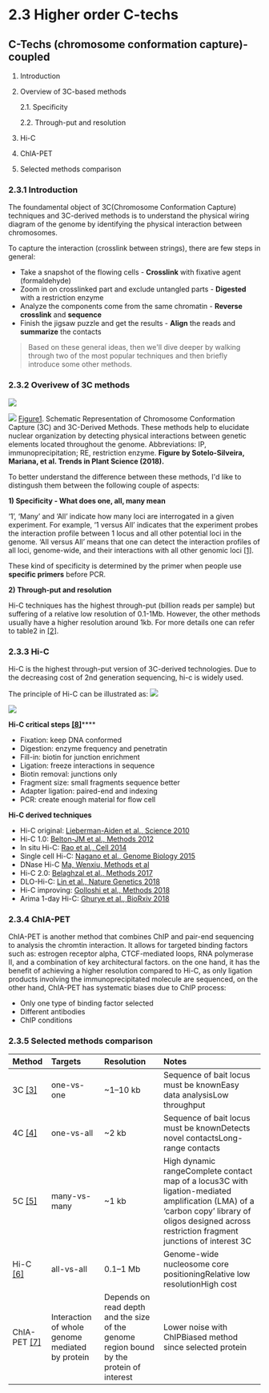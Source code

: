 # 2.3 Higher order C-techs

## C-Techs \(chromosome conformation capture\)-coupled

1. Introduction
2. Overview of 3C-based methods

    2.1. Specificity

    2.2. Through-put and resolution

3. Hi-C
4. ChIA-PET
5. Selected methods comparison

### 2.3.1 Introduction

The foundamental object of 3C\(Chromosome Conformation Capture\) techniques and 3C-derived methods is to understand the physical wiring diagram of the genome by identifying the physical interaction between chromosomes.

To capture the interaction \(crosslink between strings\), there are few steps in general:

* Take a snapshot of the flowing cells - **Crosslink** with fixative agent \(formaldehyde\)
* Zoom in on crosslinked part and exclude untangled parts - **Digested** with a restriction enzyme
* Analyze the components come from the same chromatin - **Reverse crosslink** and **sequence**
* Finish the jigsaw puzzle and get the results - **Align** the reads and **summarize** the contacts

> Based on these general ideas, then we'll dive deeper by walking through two of the most popular techniques and then briefly introduce some other methods.

### 2.3.2 Overivew of 3C methods

![](../.gitbook/assets/1-s2.0-s1360138518300827-gr1b2_lrg%20%281%29.jpg)

![](/assets/1-s2.0-S1360138518300827-gr1b2_lrg.jpg) [Figure1](https://doi.org/10.1016/j.tplants.2018.03.014). Schematic Representation of Chromosome Conformation Capture \(3C\) and 3C-Derived Methods. These methods help to elucidate nuclear organization by detecting physical interactions between genetic elements located throughout the genome. Abbreviations: IP, immunoprecipitation; RE, restriction enzyme. **Figure by Sotelo-Silveira, Mariana, et al. Trends in Plant Science \(2018\).**

To better understand the difference between these methods, I'd like to distingush them between the following couple of aspects:

**1\) Specificity - What does one, all, many mean**

‘1’, ‘Many’ and ‘All’ indicate how many loci are interrogated in a given experiment. For example, ‘1 versus All’ indicates that the experiment probes the interaction profile between 1 locus and all other potential loci in the genome. ‘All versus All’ means that one can detect the interaction profiles of all loci, genome-wide, and their interactions with all other genomic loci [\[1\]](https://www.ncbi.nlm.nih.gov/pubmed/27580841).

These kind of specificity is determined by the primer when people use **specific primers** before PCR.

**2\) Through-put and resolution**

Hi-C techniques has the highest through-put \(billion reads per sample\) but suffering of a relative low resolution of 0.1-1Mb. However, the other methods usually have a higher resolution around 1kb. For more details one can refer to table2 in [\[2\]](https://www.ncbi.nlm.nih.gov/pubmed/25887733).

### 2.3.3 Hi-C

Hi-C is the highest through-put version of 3C-derived technologies. Due to the decreasing cost of 2nd generation sequencing, hi-c is widely used.

The principle of Hi-C can be illustrated as: ![](/assets/hic.gif)

![](../.gitbook/assets/hic.gif)

**Hi-C critical steps** [**\[8\]**](https://github.com/hms-dbmi/hic-data-analysis-bootcamp/blob/master/HiC-Protocol.pptx)\*\*\*\*

* Fixation: keep DNA conformed
* Digestion: enzyme frequency and penetratin
* Fill-in: biotin for junction enrichment
* Ligation: freeze interactions in sequence
* Biotin removal: junctions only
* Fragment size: small fragments sequence better
* Adapter ligation: paired-end and indexing
* PCR: create enough material for flow cell

**Hi-C derived techniques**

* Hi-C original: [Lieberman-Aiden et al., Science 2010](doi:%2010.1126/science.1181369)
* Hi-C 1.0: [Belton-JM et al., Methods 2012](doi:%2010.1016/j.ymeth.2012.05.001)
* In situ Hi-C: [Rao et al., Cell 2014](doi:%2010.1016/j.cell.2014.11.021)
* Single cell Hi-C: [Nagano et al., Genome Biology 2015](https://doi.org/10.1186/s13059-015-0753-7)
* DNase Hi-C [Ma, Wenxiu, Methods et al](https://www.ncbi.nlm.nih.gov/pubmed/25437436)
* Hi-C 2.0: [Belaghzal et al., Methods 2017](https://www.ncbi.nlm.nih.gov/pubmed/28435001)
* DLO-Hi-C: [Lin et al., Nature Genetics 2018](https://doi.org/10.1038/s41588-018-0111-2)
* Hi-C improving: [Golloshi et al., Methods 2018](https://www.biorxiv.org/content/biorxiv/early/2018/02/13/264515.full.pdf)
* Arima 1-day Hi-C: [Ghurye et al., BioRxiv 2018](https://www.biorxiv.org/content/early/2018/02/07/261149)

### 2.3.4 ChIA-PET

ChIA-PET is another method that combines ChIP and pair-end sequencing to analysis the chromtin interaction. It allows for targeted binding factors such as: estrogen receptor alpha, CTCF-mediated loops, RNA polymerase II, and a combination of key architectural factors. on the one hand, it has the benefit of achieving a higher resolution compared to Hi-C, as only ligation products involving the immunoprecipitated molecule are sequenced, on the other hand, ChIA-PET has systematic biases due to ChIP process:

* Only one type of binding factor selected
* Different antibodies
* ChIP conditions

### 2.3.5 Selected methods comparison

| Method | Targets | Resolution | Notes |
| :--- | :--- | :--- | :--- |
| 3C [\[3\]](http://refhub.elsevier.com/S2001-0370%2817%2930093-4/rf0535) | one-vs-one | ~1–10 kb  | Sequence of bait locus must be knownEasy data analysisLow throughput |
| 4C [\[4\]](http://refhub.elsevier.com/S2001-0370%2817%2930093-4/rf0545) | one-vs-all | ~2 kb | Sequence of bait locus must be knownDetects novel contactsLong-range contacts |
| 5C [\[5\]](http://refhub.elsevier.com/S2001-0370%2817%2930093-4/rf0550) | many-vs-many | ~1 kb | High dynamic rangeComplete contact map of a locus3C with ligation-mediated amplification \(LMA\) of a ‘carbon copy’ library of oligos designed across restriction fragment junctions of interest 3C |
| Hi-C [\[6\]](http://refhub.elsevier.com/S2001-0370%2817%2930093-4/rf0300) | all-vs-all | 0.1–1 Mb | Genome-wide nucleosome core positioningRelative low resolutionHigh cost |
| ChIA-PET [\[7\]](http://refhub.elsevier.com/S0168-9525%2815%2900063-3/sbref1405) | Interaction of whole genome mediated by protein | Depends on read depth and the size of the genome region bound by the protein of interest | Lower noise with ChIPBiased method since selected protein |



